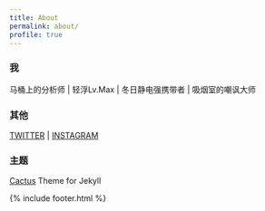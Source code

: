 ```yaml
---
title: About
permalink: about/
profile: true
---
```

### 我  
马桶上的分析师 | 轻浮Lv.Max | 冬日静电强携带者 | 吸烟室的嘲讽大师 

### 其他
[TWITTER](https://twitter.com/liffree) | [INSTAGRAM]()

### 主题
[Cactus](https://github.com/koenbok/Cactus) Theme for Jekyll  

{% include footer.html %}